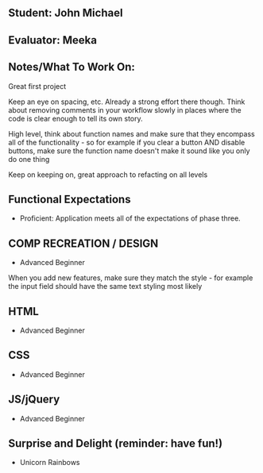 ## Student: John Michael
## Evaluator: Meeka
## Notes/What To Work On:

Great first project 

Keep an eye on spacing, etc. Already a strong effort there though. Think about removing comments in your workflow slowly in places where the code is clear enough to tell its own story.

High level, think about function names and make sure that they encompass all of the functionality - so for example if you clear a button AND disable buttons, make sure the function name doesn't make it sound like you only do one thing

Keep on keeping on, great approach to refacting on all levels

## Functional Expectations

* Proficient: Application meets all of the expectations of phase three.  

## COMP RECREATION / DESIGN

* Advanced Beginner  

When you add new features, make sure they match the style - for example the input field should have the same text styling most likely


## HTML

* Advanced Beginner  

## CSS

* Advanced Beginner   

## JS/jQuery

* Advanced Beginner  

## Surprise and Delight (reminder: have fun!)

* Unicorn Rainbows
